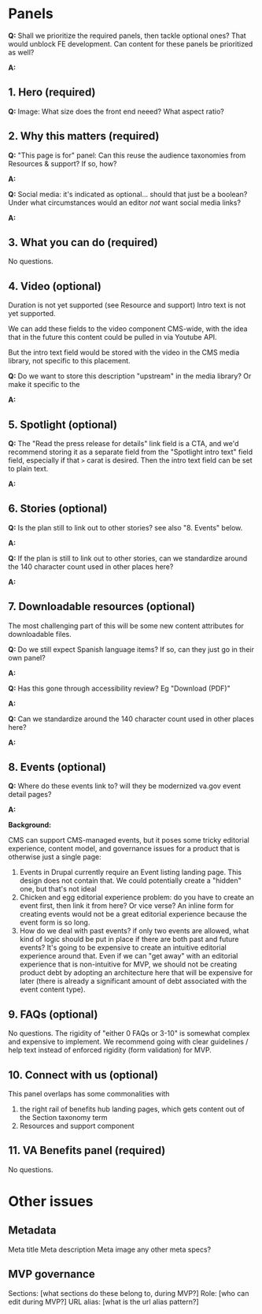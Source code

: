 # Panels

**Q:** Shall we prioritize the required panels, then tackle optional ones? That would unblock FE development. Can content for these panels be prioritized as well? 

**A:**

## 1. Hero (required)

**Q:** Image: What size does the front end neeed? What aspect ratio? 

## 2. Why this matters (required)

**Q:** "This page is for" panel: Can this reuse the audience taxonomies from Resources & support? If so, how? 

**A:**

**Q:** Social media: it's indicated as optional... should that just be a boolean? Under what circumstances would an editor _not_ want social media links?

**A:**

## 3. What you can do (required)

No questions. 

## 4. Video (optional)

Duration is not yet supported (see Resource and support)
Intro text is not yet supported. 

We can add these fields to the video component CMS-wide, with the idea that in the future this content could be pulled in via Youtube API. 

But the intro text field would be stored with the video in the CMS media library, not specific to this placement. 

**Q:** Do we want to store this description "upstream" in the media library? Or make it specific to the 

**A:**

## 5. Spotlight (optional)

**Q:** The "Read the press release for details" link field is a CTA, and we'd recommend storing it as a separate field from the "Spotlight intro text" field field, especially if that `>` carat is desired. Then the intro text field can be set to plain text.  

**A:**

## 6. Stories (optional)

**Q:** Is the plan still to link out to other stories? see also "8. Events" below. 

**A:** 

**Q:** If the plan is still to link out to other stories, can we standardize around the 140 character count used in other places here? 

**A:**

## 7. Downloadable resources (optional)

The most challenging part of this will be some new content attributes for downloadable files. 

**Q:** Do we still expect Spanish language items? If so, can they just go in their own panel? 

**A:**

**Q:** Has this gone through accessibility review? Eg "Download (PDF)"

**A:**

**Q:** Can we standardize around the 140 character count used in other places here? 

**A:**

## 8. Events (optional)

**Q:** Where do these events link to? will they be modernized va.gov event detail pages? 

**A:**


**Background:**

CMS can support CMS-managed events, but it poses some tricky editorial experience, content model, and governance issues for a product that is otherwise just a single page:
1. Events in Drupal currently require an Event listing landing page. This design does not contain that. We could potentially create a "hidden" one, but that's not ideal
2. Chicken and egg editorial experience problem: do you have to create an event first, then link it from here? Or vice verse? An inline form for creating events would not be a great editorial experience because the event form is so long. 
3. How do we deal with past events? if only two events are allowed, what kind of logic should be put in place if there are both past and future events? It's going to be expensive to create an intuitive editorial experience around that. Even if we can "get away" with an editorial experience that is non-intuitive for MVP, we should not be creating product debt by adopting an architecture here that will be expensive for later (there is already a significant amount of debt associated with the event content type). 


## 9. FAQs (optional)

No questions. The rigidity of "either 0 FAQs or 3-10" is somewhat complex and expensive to implement. We recommend going with clear guidelines / help text instead of enforced rigidity (form validation) for MVP.  

## 10. Connect with us (optional)

This panel overlaps has some commonalities with 

1) the right rail of benefits hub landing pages, which gets content out of the Section taxonomy term 
2) Resources and support component

## 11. VA Benefits panel (required)

No questions.


# Other issues

## Metadata

Meta title
Meta description
Meta image
any other meta specs? 

## MVP governance

Sections: [what sections do these belong to, during MVP?]
Role: [who can edit during MVP?] 
URL alias: [what is the url alias pattern?]





